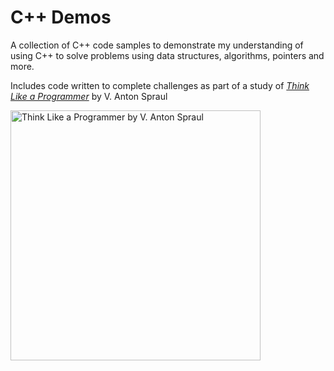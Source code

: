 # C++ Demos

A collection of C++ code samples to demonstrate my understanding of using C++ to solve problems using data structures, algorithms, pointers and more.

Includes code written to complete challenges as part of a study of *[Think Like a Programmer](https://www.amazon.co.uk/Think-Like-Programmer-Introduction-Creative/dp/1593274246/ref=sr_1_5?dchild=1&keywords=think+like+a+programmer&qid=1616265319&sr=8-5)* by V. Anton Spraul

<img src="https://jacpro.github.io/images/tlap.jpg" title="Think Like a Programmer by V. Anton Spraul" height=400px></img>
